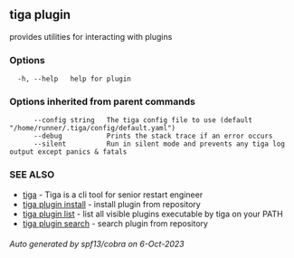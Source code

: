 ## tiga plugin

provides utilities for interacting with plugins

### Options

```
  -h, --help   help for plugin
```

### Options inherited from parent commands

```
      --config string   The tiga config file to use (default "/home/runner/.tiga/config/default.yaml")
      --debug           Prints the stack trace if an error occurs
      --silent          Run in silent mode and prevents any tiga log output except panics & fatals
```

### SEE ALSO

* [tiga](tiga.md)	 - Tiga is a cli tool for senior restart engineer
* [tiga plugin install](tiga_plugin_install.md)	 - install plugin from repository
* [tiga plugin list](tiga_plugin_list.md)	 - list all visible plugins executable by tiga on your PATH
* [tiga plugin search](tiga_plugin_search.md)	 - search plugin from repository

###### Auto generated by spf13/cobra on 6-Oct-2023

